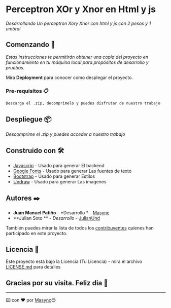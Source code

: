 # Perceptron XOr y Xnor en Html y js

_Desarrollando Un perceptron Xory Xnor con html y js con 2 pesos y 1 umbral_

## Comenzando 🚀

_Estas instrucciones te permitirán obtener una copia del proyecto en funcionamiento en tu máquina local para propósitos de desarrollo y pruebas._

Mira **Deployment** para conocer como desplegar el proyecto.


### Pre-requisitos 📋

```
Descarga el .zip, decomprimelo y puedes disfrutar de nuestro trabajo
```



## Despliegue 📦

_Descomprime el .zip y puedes acceder a nuestro trabajo_

## Construido con 🛠️


* [Javascrip](https://www.javascript.com/) - Usado para generar El backend
* [Google Fonts](https://fonts.google.com/) - Usado para generar Las fuentes de texto
* [Bootstrap](https://getbootstrap.com/) - Usado para generar Estilos 
* [Undraw](https://undraw.co/) - Usado para generar Las imagenes 


## Autores ✒️


* **Juan Manuel Patiño** - *Desarrollo * - [Masync](https://github.com/Masync)
* **Julian Soto ** - *Desarrollo* - [JulianUnd](https://github.com/JulianUND)

También puedes mirar la lista de todos los [contribuyentes](https://github.com/your/project/contributors) quíenes han participado en este proyecto. 

## Licencia 📄

Este proyecto está bajo la Licencia (Tu Licencia) - mira el archivo [LICENSE.md](LICENSE.md) para detalles

## Gracias por su visita. Feliz dia 🎁



---
⌨️ con ❤️ por [Masync](https://github.com/Masync)😊